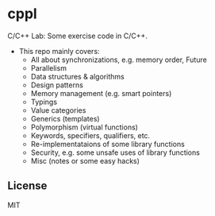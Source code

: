 cppl
====

C/C++ Lab: Some exercise code in C/C++.

- This repo mainly covers:
    + All about synchronizations, e.g. memory order, Future
    + Parallelism
    + Data structures & algorithms
    + Design patterns
    + Memory management (e.g. smart pointers)
    + Typings
    + Value categories
    + Generics (templates)
    + Polymorphism (virtual functions)
    + Keywords, specifiers, qualifiers, etc.
    + Re-implementataions of some library functions
    + Security, e.g. some unsafe uses of library functions
    + Misc (notes or some easy hacks)

License
-------

MIT
